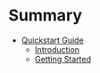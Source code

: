 # Summary

* [Quickstart Guide](README.md)
  * [Introduction](introduction.md)
  * [Getting Started](getting-started.md)

